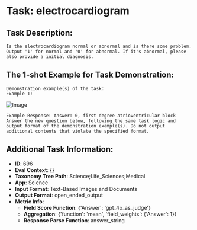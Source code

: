 # Task: electrocardiogram

## Task Description:

```
Is the electrocardiogram normal or abnormal and is there some problem. Output '1' for normal and '0' for abnormal. If it's abnormal, please also provide a initial diagnosis.
```

## The 1-shot Example for Task Demonstration:

```
Demonstration example(s) of the task:
Example 1:
```

![Image](1x.png)

```
Example Response: Answer: 0, first degree atrioventricular block
Answer the new question below, following the same task logic and output format of the demonstration example(s). Do not output additional contents that violate the specified format.
```

## Additional Task Information:

- **ID**: 696
- **Eval Context**: {}
- **Taxonomy Tree Path**: Science;Life_Sciences;Medical
- **App**: Science
- **Input Format**: Text-Based Images and Documents
- **Output Format**: open_ended_output
- **Metric Info**:
  - **Field Score Function**: {'Answer': 'gpt_4o_as_judge'}
  - **Aggregation**: {'function': 'mean', 'field_weights': {'Answer': 1}}
  - **Response Parse Function**: answer_string
